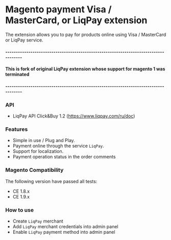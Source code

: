 # Magento payment Visa / MasterCard, or LiqPay extension 
The extension allows you to pay for products online using  Visa / MasterCard or LiqPay service.

#### ------------------------------------------------------------------------------------
#### This is fork of original LiqPay extension whose support for magento 1 was terminated
#### ------------------------------------------------------------------------------------

### API
* LiqPay API Click&Buy 1.2 (https://www.liqpay.com/ru/doc)

### Features
* Simple in use / Plug and Play.
* Payment online through the service `LiqPay`.
* Support for localization.
* Payment operation status in the order comments

### Magento Compatibility
The following version have passed all tests:
* CE 1.8.x
* CE 1.9.x

### How to use
* Create `LiqPay` merchant
* Add `LiqPay` merchant credentials into admin panel
* Enable `LiqPay` payment method into admin panel
